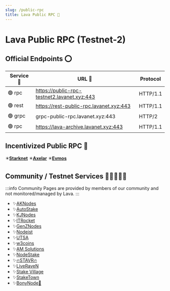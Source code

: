 ```yaml
---
slug: /public-rpc
title: Lava Public RPC 🌋
---
```


# Lava Public RPC (Testnet-2)

## Official Endpoints ⭕

| Service 🔌 | URL 🔗 | Protocol |
|--------|-------|-------- |
| 🟢 rpc | https://public-rpc-testnet2.lavanet.xyz:443    | HTTP/1.1 |
| 🟢 rest | https://rest-public-rpc.lavanet.xyz:443    | HTTP/1.1 |
| 🟢 grpc | grpc-public-rpc.lavanet.xyz:443 |    HTTP/2 |
| 🟢 rpc | https://lava-archive.lavanet.xyz:443 |    HTTP/1.1 |

## Incentivized Public RPC 💫

✴️[**Starknet**](https://www.lavanet.xyz/get-started/starknet?utm_source=public-rpc-page&utm_medium=docs&utm_campaign=starknet-iprpc-dev)
✴️[**Axelar**](https://www.lavanet.xyz/get-started/axelar?utm_source=public-rpc-page&utm_medium=docs&utm_campaign=axelar-iprpc-dev)
✴️[**Evmos**](https://www.lavanet.xyz/get-started/evmos?utm_source=public-rpc-page&utm_medium=docs&utm_campaign=evmos-iprpc-dev)

## Community / Testnet Services 🧑🏾‍🤝‍🧑🏾

:::info
Community Pages are provided by members of our community and not monitored/managed by Lava.
:::

- ✨[AKNodes](https://services.aknodes.com/lava)
- ✨[AutoStake](https://autostake.com/networks/testnets/lava/#services)
- ✨[KJNodes](https://services.kjnodes.com/testnet/lava/)
- ✨[ITRocket](https://itrocket.net/services/testnet/lava/)
- ✨[GenZNodes](https://genznodes.dev/testnet_services/#lava)
- ✨[Nodeist](https://nodeist.net/Lava/)
- ✨[UTSA](https://utsa.gitbook.io/services/testnet/lava-network)
- ✨[w3coins](https://services.w3coins.io/testnet/lava-network)
- ✨[AM Solutions](https://www.theamsolutions.info/lava-network)
- ✨[NodeStake](https://nodestake.top/lava/)
- ✨[🔥STAVR🔥](https://github.com/obajay/StateSync-snapshots/tree/main/Projects/Lava)
- ✨[LiveRaveN](https://services.liveraven.net/cosmos-testnets/lava-network)
- ✨[Stake Village](https://stakevillage.net/en/lava-testnet2/endpoint.php)
- ✨[StakeTown](https://services.stake-town.com/home/testnet/lava/public-api)
- ✨[BonyNode💚](https://services.bonynode.online/testnet/lava/public-rpc-api)
